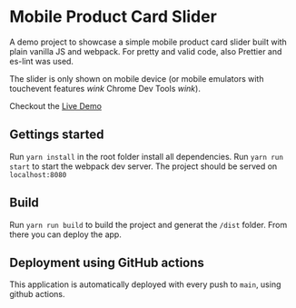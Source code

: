 # Mobile Product Card Slider

A demo project to showcase a simple mobile product card slider built with plain vanilla JS and webpack.
For pretty and valid code, also Prettier and es-lint was used.

The slider is only shown on mobile device (or mobile emulators with touchevent features _wink_ Chrome Dev Tools _wink_).

Checkout the [Live Demo](https://tractivedemo.versusreality.at/)

## Gettings started

Run `yarn install` in the root folder install all dependencies.
Run `yarn run start` to start the webpack dev server. The project should be served on `localhost:8080`

## Build

Run `yarn run build` to build the project and generat the `/dist` folder. From there you can deploy the app.

## Deployment using GitHub actions

This application is automatically deployed with every push to `main`, using github actions.
